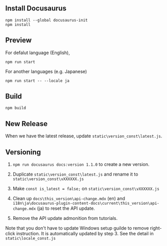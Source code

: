## Install Docusaurus

```
npm install --global docusaurus-init
npm install
```

## Preview

For defalut language (English),

```
npm run start
```

For another languages (e.g. Japanese)

```
npm run start -- --locale ja
```

## Build

```
npm build
```

## New Release

When we have the latest release, update `static\version_const\latest.js`.

## Versioning

1. `npm run docusaurus docs:version 1.1.0` to create a new version.

2. Duplicate `static\version_const\latest.js` and rename it to `static\version_const\vXXXXXX.js`

3. Make `const is_latest = false;` on `static\version_const\vXXXXXX.js`

4. Clean up `docs\this_version\api-change.mdx` (en) and `i18n\ja\docusaurus-plugin-content-docs\current\this_version\api-change.mdx` (ja) to reset the API update.

5. Remove the API update admonition from tutorials.

Note that you don't have to update Windows setup guilde to remove right-click instruction. It is automatically updated by step 3. See the detail in `static\locale_const.js`